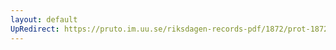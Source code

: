 ```yaml
---
layout: default
UpRedirect: https://pruto.im.uu.se/riksdagen-records-pdf/1872/prot-1872--fk--322/prot-1872--fk--322_006.pdf
---
```

